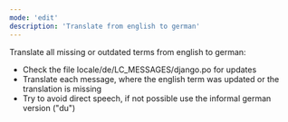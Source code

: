 ```yaml
---
mode: 'edit'
description: 'Translate from english to german'
---
```


Translate all missing or outdated terms from english to german:

- Check the file locale/de/LC_MESSAGES/django.po for updates
- Translate each message, where the english term was updated or the translation is missing
- Try to avoid direct speech, if not possible use the informal german version ("du")
